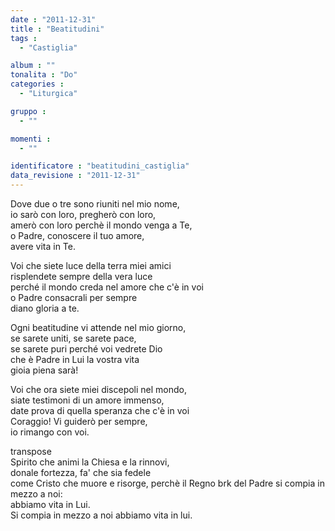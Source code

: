 ```yaml
---
date : "2011-12-31"
title : "Beatitudini"
tags : 
  - "Castiglia"

album : ""
tonalita : "Do"
categories : 
  - "Liturgica"

gruppo : 
  - ""

momenti : 
  - ""

identificatore : "beatitudini_castiglia"
data_revisione : "2011-12-31"
---
```

  
  
Dove due o tre sono riuniti nel mio nome,   
io sarò con loro,  pregherò con loro,   
amerò con loro perchè il mondo venga a Te,  
o Padre, conoscere il tuo amore,  
avere vita  in Te.   
  
  
Voi che siete luce della terra miei amici   
risplendete sempre  della vera luce   
perché il mondo creda nel amore che c'è in voi  
o Padre consacrali per sempre  
diano gloria  a te.   
  
  
Ogni beatitudine vi attende nel mio giorno,   
se sarete uniti,  se sarete pace,   
se sarete puri perché voi vedrete Dio  
che è Padre in Lui la vostra vita  
gioia piena  sarà!   
  
  
Voi che ora siete miei discepoli nel mondo,   
siate testimoni  di un amore immenso,   
date prova di quella speranza che c'è in voi  
Coraggio! Vi guiderò per sempre,  
io rimango  con voi.   
  
  
transpose  
Spirito che animi la Chiesa e la rinnovi,   
donale fortezza,  fa' che sia fedele   
come Cristo che muore e risorge, perchè il Regno brk del Padre si compia in mezzo a noi:  
abbiamo vita  in Lui.   
Si compia in mezzo a noi abbiamo vita  in lui.   
  
  
  

